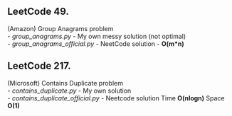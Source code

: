 ## LeetCode 49.  
(Amazon) Group Anagrams problem  
    - *group_anagrams.py* - My own messy solution (not optimal)  
    - *group_anagrams_official.py* - NeetCode solution - **O(m*n)**
## LeetCode 217.
(Microsoft) Contains Duplicate problem  
    - *contains_duplicate.py* - My own solution  
    - *contains_duplicate_official.py* - Neetcode solution Time **O(nlogn)** Space **O(1)**
